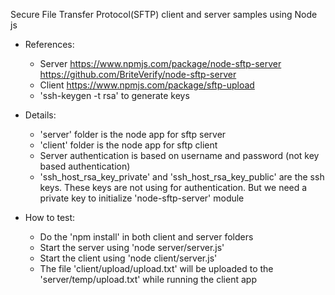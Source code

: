
Secure File Transfer Protocol(SFTP) client and server samples using Node js

-   References:  
    -	Server https://www.npmjs.com/package/node-sftp-server https://github.com/BriteVerify/node-sftp-server
    -	Client https://www.npmjs.com/package/sftp-upload 
    -	'ssh-keygen -t rsa' to generate keys 

-   Details:  
    -	'server' folder is the node app for sftp server 
    -	'client' folder is the node app for sftp client
    -   Server authentication is based on username and password (not key based authentication)
    -   'ssh_host_rsa_key_private' and 'ssh_host_rsa_key_public' are the ssh keys. These keys are not using for authentication. But we need a private key to initialize 'node-sftp-server' module 

-   How to test:  
    -	Do the 'npm install' in both client and server folders  
    -	Start the server using 'node server/server.js'
    -	Start the client using 'node client/server.js' 
    -   The file 'client/upload/upload.txt' will be uploaded to the 'server/temp/upload.txt' while running the client app